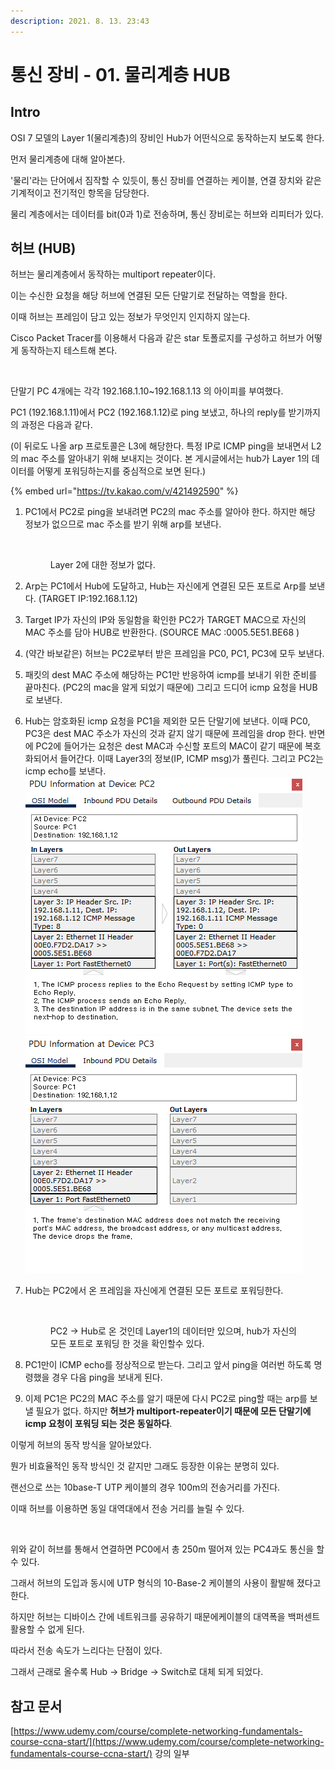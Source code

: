 ```yaml
---
description: 2021. 8. 13. 23:43
---
```


# 통신 장비 - 01. 물리계층 HUB

## Intro

OSI 7 모델의 Layer 1(물리계층)의 장비인 Hub가 어떤식으로 동작하는지 보도록 한다.

먼저 물리계층에 대해 알아본다.

'물리'라는 단어에서 짐작할 수 있듯이, 통신 장비를 연결하는 케이블, 연결 장치와 같은 기계적이고 전기적인 항목을 담당한다.

물리 계층에서는 데이터를 bit(0과 1)로 전송하며, 통신 장비로는 허브와 리피터가 있다.&#x20;



## **허브 (HUB)**

허브는 물리계층에서 동작하는 multiport repeater이다.&#x20;

이는 수신한 요청을 해당 허브에 연결된 모든 단말기로 전달하는 역할을 한다.&#x20;

이때 허브는 프레임이 담고 있는 정보가 무엇인지 인지하지 않는다.

Cisco Packet Tracer를 이용해서 다음과 같은 star 토폴로지를 구성하고 허브가 어떻게 동작하는지 테스트해 본다.

<figure><img src="https://blog.kakaocdn.net/dn/968j4/btrb6ubT0xu/vbROKkFApQ2mxu793dMbgK/img.png" alt=""><figcaption></figcaption></figure>

단말기 PC 4개에는 각각 192.168.1.10\~192.168.1.13 의 아이피를 부여했다.

PC1 (192.168.1.11)에서 PC2 (192.168.1.12)로 ping 보냈고, 하나의 reply를 받기까지의 과정은 다음과 같다.

&#x20;(이 뒤로도 나올 arp 프로토콜은 L3에 해당한다. 특정 IP로 ICMP ping을 보내면서 L2의 mac 주소를 알아내기 위해 보내지는 것이다. 본 게시글에서는 hub가 Layer 1의 데이터를 어떻게 포워딩하는지를 중심적으로 보면 된다.)

{% embed url="https://tv.kakao.com/v/421492590" %}

1.  PC1에서 PC2로 ping을 보내려면 PC2의 mac 주소를 알아야 한다. 하지만 해당 정보가 없으므로 mac 주소를 받기 위해 arp를 보낸다.

    <figure><img src="https://blog.kakaocdn.net/dn/tJ8ka/btrb8fZsozc/31CjVk4HtHORQAsJ5bRkbK/img.png" alt=""><figcaption><p>Layer 2에 대한 정보가 없다.</p></figcaption></figure>
2. Arp는 PC1에서 Hub에 도달하고, Hub는 자신에게 연결된 모든 포트로 Arp를 보낸다. (TARGET IP:192.168.1.12)
3. Target IP가 자신의 IP와 동일함을 확인한 PC2가 TARGET MAC으로 자신의 MAC 주소를 담아 HUB로 반환한다. (SOURCE MAC :0005.5E51.BE68 )
4. (약간 바보같은) 허브는 PC2로부터 받은 프레임을 PC0, PC1, PC3에 모두 보낸다.&#x20;
5. 패킷의 dest MAC 주소에 해당하는 PC1만 반응하여 icmp를 보내기 위한 준비를 끝마친다. (PC2의 mac을 알게 되었기 때문에) 그리고 드디어 icmp 요청을 HUB로 보낸다.
6. Hub는 암호화된 icmp 요청을 PC1을 제외한 모든 단말기에 보낸다. 이때 PC0, PC3은 dest MAC 주소가 자신의 것과 같지 않기 때문에 프레임을 drop 한다. 반면에 PC2에 들어가는 요청은 dest MAC과 수신할 포트의 MAC이 같기 때문에 복호화되어서 들어간다. 이때 Layer3의 정보(IP, ICMP msg)가 풀린다. 그리고 PC2는 icmp echo를 보낸다.\
   ![](<../../.gitbook/assets/image (2).png>)![](<../../.gitbook/assets/image (1).png>)
7.  Hub는 PC2에서 온 프레임을 자신에게 연결된 모든 포트로 포워딩한다.

    <figure><img src="https://blog.kakaocdn.net/dn/zt7wa/btrb5nqFiIT/Vyn1rlVKEERFTwdkky1i2K/img.png" alt=""><figcaption><p>PC2 -> Hub로 온 것인데 Layer1의 데이터만 있으며, hub가 자신의 모든 포트로 포워딩 한 것을 확인할수 있다. </p></figcaption></figure>
8. PC1만이 ICMP echo를 정상적으로 받는다. 그리고 앞서 ping을 여러번 하도록 명령했을 경우 다음 ping을 보내게 된다.
9. 이제 PC1은 PC2의 MAC 주소를 알기 때문에 다시 PC2로 ping할 때는 arp를 보낼 필요가 없다. 하지만 **허브가 multiport-repeater이기 때문에 모든 단말기에 icmp 요청이 포워딩 되는 것은 동일하다**.



이렇게 허브의 동작 방식을 알아보았다.&#x20;

뭔가 비효율적인 동작 방식인 것 같지만 그래도 등장한 이유는 분명히 있다.

랜선으로 쓰는 10base-T UTP 케이블의 경우 100m의 전송거리를 가진다.

이때 허브를 이용하면 동일 대역대에서 전송 거리를 늘릴 수 있다.

<figure><img src="https://blog.kakaocdn.net/dn/Y6TIL/btrb24ER1zP/wCUknhTy85YRJuZZw8CD6K/img.png" alt=""><figcaption></figcaption></figure>

위와 같이 허브를 통해서 연결하면 PC0에서 총 250m 떨어져 있는 PC4과도 통신을 할 수 있다.

그래서 허브의 도입과 동시에 UTP 형식의 10-Base-2 케이블의 사용이 활발해 졌다고 한다.



하지만 허브는 디바이스 간에 네트워크를 공유하기 때문에케이블의 대역폭을 백퍼센트 활용할 수 없게 된다.

따라서 전송 속도가 느리다는 단점이 있다.

그래서 근래로 올수록 Hub -> Bridge -> Switch로 대체 되게 되었다.&#x20;



## 참고 문서

[https://www.udemy.com/course/complete-networking-fundamentals-course-ccna-start/](https://www.udemy.com/course/complete-networking-fundamentals-course-ccna-start/) 강의 일부

